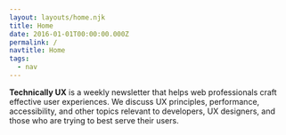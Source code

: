 ```yaml
---
layout: layouts/home.njk
title: Home
date: 2016-01-01T00:00:00.000Z
permalink: /
navtitle: Home
tags:
  - nav
---
```


**Technically UX** is a weekly newsletter that helps web professionals craft effective user experiences. We discuss UX principles, performance, accessibility, and other topics relevant to developers, UX designers, and those who are trying to best serve their users.